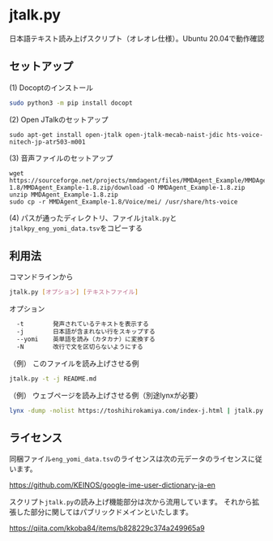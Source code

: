 jtalk.py
=========

日本語テキスト読み上げスクリプト（オレオレ仕様）。Ubuntu 20.04で動作確認

## セットアップ

(1) Docoptのインストール

```sh
sudo python3 -m pip install docopt
```

(2) Open JTalkのセットアップ
```
sudo apt-get install open-jtalk open-jtalk-mecab-naist-jdic hts-voice-nitech-jp-atr503-m001
```

(3) 音声ファイルのセットアップ

```
wget https://sourceforge.net/projects/mmdagent/files/MMDAgent_Example/MMDAgent_Example-1.8/MMDAgent_Example-1.8.zip/download -O MMDAgent_Example-1.8.zip
unzip MMDAgent_Example-1.8.zip
sudo cp -r MMDAgent_Example-1.8/Voice/mei/ /usr/share/hts-voice
```

(4) パスが通ったディレクトリ、ファイル`jtalk.py`と`jtalkpy_eng_yomi_data.tsv`をコピーする

## 利用法

コマンドラインから

```sh
jtalk.py [オプション] [テキストファイル]
```

オプション

```sh
  -t        発声されているテキストを表示する
  -j        日本語が含まれない行をスキップする
  --yomi    英単語を読み（カタカナ）に変換する
  -N        改行で文を区切らないようにする
```

（例） このファイルを読み上げさせる例

```sh
jtalk.py -t -j README.md
```

（例） ウェブページを読み上げさせる例（別途lynxが必要）

```sh
lynx -dump -nolist https://toshihirokamiya.com/index-j.html | jtalk.py -t -j --yomi -
```


## ライセンス

同梱ファイル`eng_yomi_data.tsv`のライセンスは次の元データのライセンスに従います。

https://github.com/KEINOS/google-ime-user-dictionary-ja-en

スクリプト`jtalk.py`の読み上げ機能部分は次から流用しています。
それから拡張した部分に関してはパブリックドメインといたします。

https://qiita.com/kkoba84/items/b828229c374a249965a9

